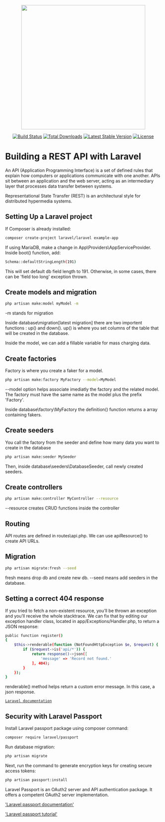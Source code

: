 <p align="center"><a href="https://laravel.com" target="_blank"><img src="https://raw.githubusercontent.com/laravel/art/master/logo-lockup/5%20SVG/2%20CMYK/1%20Full%20Color/laravel-logolockup-cmyk-red.svg" width="400"></a></p>

<p align="center">
<a href="https://travis-ci.org/laravel/framework"><img src="https://travis-ci.org/laravel/framework.svg" alt="Build Status"></a>
<a href="https://packagist.org/packages/laravel/framework"><img src="https://img.shields.io/packagist/dt/laravel/framework" alt="Total Downloads"></a>
<a href="https://packagist.org/packages/laravel/framework"><img src="https://img.shields.io/packagist/v/laravel/framework" alt="Latest Stable Version"></a>
<a href="https://packagist.org/packages/laravel/framework"><img src="https://img.shields.io/packagist/l/laravel/framework" alt="License"></a>
</p>

# Building a REST API with Laravel

An API (Application Programming Interface) is a set of defined rules that explain how computers or applications communicate with one another. APIs sit between an application and the web server, acting as an intermediary layer that processes data transfer between systems.

Representational State Transfer (REST) is an architectural style for distributed hypermedia systems.

## Setting Up a Laravel project

If Composer is already installed:

```sh
composer create-project laravel/laravel example-app
```

If using MariaDB, make a change in App\Providers\AppServiceProvider. Inside boot() function, add:

```sh
Schema::defaultStringLength(191)
```

This will set default db field length to 191. Otherwise, in some cases, there can be 'field too long' exception thrown.

## Create models and migration

```sh
php artisan make:model myModel -m
```

-m stands for migration

Inside database\migration\[latest migration] there are two importent functions : up() and down(). up() is where you set columns of the table that will be created in the database.

Inside the model, we can add a fillable variable for mass charging data.

## Create factories

Factory is where you create a faker for a model.

```sh
php artisan make:factory MyFactory --model=MyModel
```

--model option helps associate imediatly the factory and the related model. The factory must have the same name as the model plus the prefix 'Factory'.

Inside database\factory\MyFactory the definition() function returns a array containing fakers.

## Create seeders

You call the factory from the seeder and define how many data you want to create in the database

```sh
php artisan make:seeder MySeeder
```

Then, inside database\seeders\DatabaseSeeder, call newly created seeders.

## Create controllers

```sh
php artisan make:controller MyController --resource
```

--resource creates CRUD functions inside the controller

## Routing

API routes are defined in routes\api.php. We can use apiResource() to create API URLs.

## Migration

```sh
php artisan migrate:fresh --seed
```

fresh means drop db and create new db.
--seed means add seeders in the database.

## Setting a correct 404 response

If you tried to fetch a non-existent resource, you’ll be thrown an exception and you’ll receive the whole stacktrace. We can fix that by editing our exception handler class, located in app/Exceptions/Handler.php, to return a JSON response:

```sh
public function register()
{
    $this->renderable(function (NotFoundHttpException $e, $request) {
        if ($request->is('api/*')) {
            return response()->json([
                'message' => 'Record not found.'
            ], 404);
        }
    });
}
```

renderable() method helps return a custom error message. In this case, a json response.

[`Laravel documentation`](https://laravel.com/docs/8.x/errors#renderable-exceptions)

## Security with Laravel Passport

Install Laravel passport package using composer command:

```sh
composer require laravel/passport
```

Run database migration:

```sh
php artisan migrate
```

Next, run the command to generate encryption keys for creating secure access tokens:

```sh
php artisan passport:install
```

Laravel Passport is an OAuth2 server and API authentication package. It offers a competent OAuth2 server implementation.

['Laravel passport documentation'](https://laravel.com/docs/8.x/passport)

['Laravel passport tutorial'](https://www.remotestack.io/how-to-create-secure-rest-api-in-laravel-with-passport)
